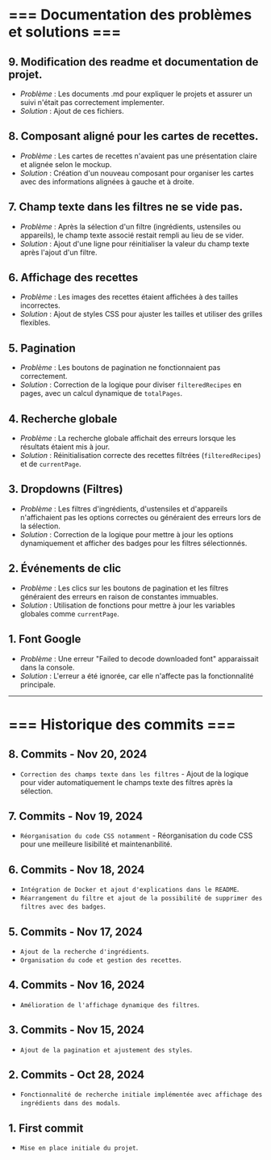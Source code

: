 # === Documentation des problèmes et solutions ===
## 9. Modification des readme et documentation de projet.
- *Problème* : Les documents .md pour expliquer le projets et assurer un suivi n'était pas correctement implementer.
- _Solution_ : Ajout de ces fichiers.
## 8. Composant aligné pour les cartes de recettes.
- *Problème* : Les cartes de recettes n'avaient pas une présentation claire et alignée selon le mockup.
- _Solution_ : Création d'un nouveau composant pour organiser les cartes avec des informations alignées à gauche et à droite.

## 7. Champ texte dans les filtres ne se vide pas.
- *Problème* : Après la sélection d'un filtre (ingrédients, ustensiles ou appareils), le champ texte associé restait rempli au lieu de se vider.
- _Solution_ : Ajout d'une ligne pour réinitialiser la valeur du champ texte après l'ajout d'un filtre. 

## 6. Affichage des recettes
- *Problème* : Les images des recettes étaient affichées à des tailles incorrectes.
- _Solution_ : Ajout de styles CSS pour ajuster les tailles et utiliser des grilles flexibles.

## 5. Pagination
- *Problème* : Les boutons de pagination ne fonctionnaient pas correctement.
- _Solution_ : Correction de la logique pour diviser `filteredRecipes` en pages, avec un calcul dynamique de `totalPages`.

## 4. Recherche globale
- *Problème* : La recherche globale affichait des erreurs lorsque les résultats étaient mis à jour.
- _Solution_ : Réinitialisation correcte des recettes filtrées (`filteredRecipes`) et de `currentPage`.

## 3. Dropdowns (Filtres)
- *Problème* : Les filtres d'ingrédients, d'ustensiles et d'appareils n'affichaient pas les options correctes ou généraient des erreurs lors de la sélection.
- _Solution_ : Correction de la logique pour mettre à jour les options dynamiquement et afficher des badges pour les filtres sélectionnés.

## 2. Événements de clic
- *Problème* : Les clics sur les boutons de pagination et les filtres généraient des erreurs en raison de constantes immuables.
- _Solution_ : Utilisation de fonctions pour mettre à jour les variables globales comme `currentPage`.

## 1. Font Google
- *Problème* : Une erreur "Failed to decode downloaded font" apparaissait dans la console.
- _Solution_ : L'erreur a été ignorée, car elle n'affecte pas la fonctionnalité principale.

___

# === Historique des commits ===

## 8. Commits - Nov 20, 2024
- `Correction des champs texte dans les filtres` - Ajout de la logique pour vider automatiquement le champs texte des filtres après la sélection.

## 7. Commits - Nov 19, 2024
- `Réorganisation du code CSS notamment` - Réorganisation du code CSS pour une meilleure lisibilité et maintenanbilité.

## 6. Commits - Nov 18, 2024
- `Intégration de Docker et ajout d'explications dans le README`.
- `Réarrangement du filtre et ajout de la possibilité de supprimer des filtres avec des badges`.

## 5. Commits - Nov 17, 2024
- `Ajout de la recherche d'ingrédients`.
- `Organisation du code et gestion des recettes`.

## 4. Commits - Nov 16, 2024
- `Amélioration de l'affichage dynamique des filtres`.

## 3. Commits - Nov 15, 2024
- `Ajout de la pagination et ajustement des styles`.

## 2. Commits - Oct 28, 2024
- `Fonctionnalité de recherche initiale implémentée avec affichage des ingrédients dans des modals`.

## 1. First commit
- `Mise en place initiale du projet`.


